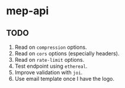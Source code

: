 # mep-api

## TODO

1. Read on `compression` options.
2. Read on `cors` options (especially headers).
3. Read on `rate-limit` options.
4. Test endpoint using `ethereal`.
5. Improve validation with `joi`.
6. Use email template once I have the logo.

